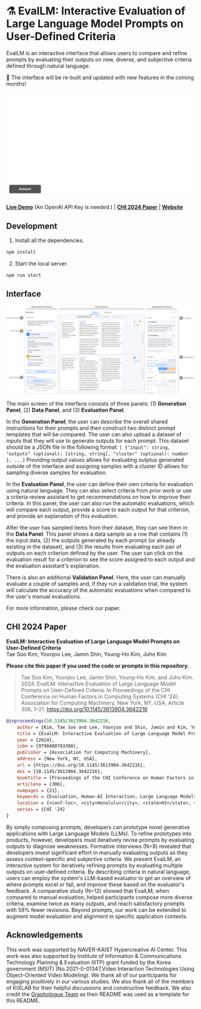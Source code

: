 # ⚗️ EvalLM: Interactive Evaluation of Large Language Model Prompts on User-Defined Criteria

EvalLM is an interactive interface that allows users to compare and refine prompts by evaluating their outputs on new, diverse, and subjective criteria defined through natural language.

📢 The interface will be re-built and updated with new features in the coming months!

![](./media/teaser.gif)

[**Live Demo**](https://evallm.kixlab.org/demo) (An OpenAI API Key is needed.) | [**CHI 2024 Paper**](https://doi.org/10.1145/3613904.3642216) | [**Website**](https://evallm.kixlab.org/)

## Development

1. Install all the dependencies.

```bash
npm install
```

2. Start the local server.

```bash
npm run start
```

## Interface

![](./media/interface.png)

The main screen of the interface consists of three panels: (1) **Generation Panel**, (2) **Data Panel**, and (3) **Evaluation Panel**.

In the **Generation Panel**, the user can describe the overall shared instructions for their prompts and then construct two distinct prompt templates that will be compared. The user can also upload a dataset of inputs that they will use to generate outputs for each prompt. This dataset should be a JSON file in the following format: `[ {"input": string, "outputs" (optional): [string, string], "cluster" (optional): number }, ...]` Providing output values allows for evaluating outptus generated outside of the interface and assigning samples with a cluster ID allows for sampling diverse samples for evaluation.

In the **Evaluation Panel**, the user can define their own criteria for evaluation using natural language. They can also select criteria from prior work or use a criteria review assistant to get recommendations on how to improve their criteria. In this panel, the user can also run the automatic evaluations, which will compare each output, provide a score to each output for that criterion, and provide an explanation of this evaluation.

After the user has sampled items from their dataset, they can see them in the **Data Panel**. This panel shows a data sample as a row that contains (1) the input data, (2) the outputs generated by each prompt (or already existing in the dataset), and (3) the results from evaluating each pair of outputs on each criterion defined by the user. The user can click on the evaluation result for a criterion to see the score assigned to each output and the evaluation assistant's explanation.

There is also an additional **Validation Panel**. Here, the user can manually evaluate a couple of samples and, if they run a validation trial, the system will calculate the accuracy of the automatic evaluations when compared to the user's manual evaluations.

For more information, please check our paper.


## CHI 2024 Paper

**EvalLM: Interactive Evaluation of Large Language Model Prompts on User-Defined Criteria**<br />
Tae Soo Kim, Yoonjoo Lee, Jamin Shin, Young-Ho Kim, Juho Kim

**Please cite this paper if you used the code or prompts in this repository.**

> Tae Soo Kim, Yoonjoo Lee, Jamin Shin, Young-Ho Kim, and Juho Kim. 2024. EvalLM: Interactive Evaluation of Large Language Model Prompts on User-Defined Criteria. In Proceedings of the CHI Conference on Human Factors in Computing Systems (CHI '24). Association for Computing Machinery, New York, NY, USA, Article 306, 1–21. https://doi.org/10.1145/3613904.3642216

```bibtex
@inproceedings{10.1145/3613904.3642216,
    author = {Kim, Tae Soo and Lee, Yoonjoo and Shin, Jamin and Kim, Young-Ho and Kim, Juho},
    title = {EvalLM: Interactive Evaluation of Large Language Model Prompts on User-Defined Criteria},
    year = {2024},
    isbn = {9798400703300},
    publisher = {Association for Computing Machinery},
    address = {New York, NY, USA},
    url = {https://doi.org/10.1145/3613904.3642216},
    doi = {10.1145/3613904.3642216},
    booktitle = {Proceedings of the CHI Conference on Human Factors in Computing Systems},
    articleno = {306},
    numpages = {21},
    keywords = {Evaluation, Human-AI Interaction, Large Language Models, Natural Language Generation},
    location = {<conf-loc>, <city>Honolulu</city>, <state>HI</state>, <country>USA</country>, </conf-loc>},
    series = {CHI '24}
}
```

By simply composing prompts, developers can prototype novel generative applications with Large Language Models (LLMs). To refine prototypes into products, however, developers must iteratively revise prompts by evaluating outputs to diagnose weaknesses. Formative interviews (N=8) revealed that developers invest significant effort in manually evaluating outputs as they assess context-specific and subjective criteria. We present EvalLM, an interactive system for iteratively refining prompts by evaluating multiple outputs on user-defined criteria. By describing criteria in natural language, users can employ the system's LLM-based evaluator to get an overview of where prompts excel or fail, and improve these based on the evaluator's feedback. A comparative study (N=12) showed that EvalLM, when compared to manual evaluation, helped participants compose more diverse criteria, examine twice as many outputs, and reach satisfactory prompts with 59% fewer revisions. Beyond prompts, our work can be extended to augment model evaluation and alignment in specific application contexts. 

## Acknowledgements

This work was supported by NAVER-KAIST Hypercreative AI Center. This work was also supported by Institute of Information & Communications Technology Planning & Evaluation (IITP) grant funded by the Korea government (MSIT) (No.2021-0-01347,Video Interaction Technologies Using Object-Oriented Video Modeling). We thank all of our participants for engaging positively in our various studies. We also thank all of the members of KIXLAB for their helpful discussions and constructive feedback. We also credit the [Graphologue Team](https://github.com/ucsd-creativitylab/graphologue) as their README was used as a template for this README.